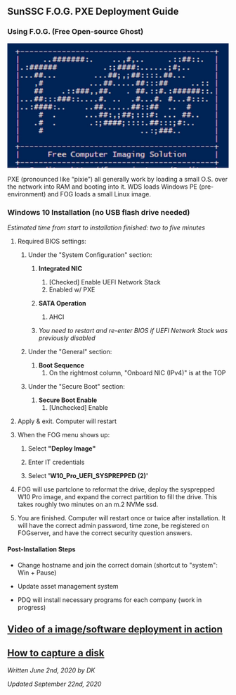 ## SunSSC F.O.G. PXE Deployment Guide
### Using F.O.G. (Free Open-source Ghost)
![FOG](./maxresdefault.jpg)

PXE (pronounced like “pixie”) all generally work by loading a small O.S. over the network into RAM and booting into it. WDS loads Windows PE (pre-environment) and FOG loads a small Linux image.

### Windows 10 Installation (no USB flash drive needed)
_Estimated time from start to installation finished: two to five minutes_

1. Required BIOS settings:
   1. Under the "System Configuration" section:
   
      1. **Integrated NIC**
	     1. [Checked] Enable UEFI Network Stack
		 2. Enabled w/ PXE
		 
      2. **SATA Operation**
	     1. AHCI
		 
	  3. *You need to restart and re-enter BIOS if UEFI Network Stack was previously disabled*
	  
   2. Under the "General" section:
   
      1. **Boot Sequence**
	     1. On the rightmost column, "Onboard NIC (IPv4)" is at the TOP
		 
   3. Under the "Secure Boot" section:
   
      1. **Secure Boot Enable**
	     1. [Unchecked] Enable
		 
2. Apply & exit. Computer will restart

3. When the FOG menu shows up:
   1. Select **"Deploy Image"**
   
   2. Enter IT credentials
   
   3. Select **'W10_Pro_UEFI_SYSPREPPED (2)'**
   
4. FOG will use partclone to reformat the drive, deploy the sysprepped W10 Pro image, and expand the correct partition to fill the drive. This takes roughly two minutes on an m.2 NVMe ssd.

5. You are finished. Computer will restart once or twice after installation. It will have the correct admin password, time zone, be registered on FOGserver, and have the correct security question answers.

#### Post-Installation Steps
- Change hostname and join the correct domain (shortcut to "system": Win + Pause)

- Update asset management system

- PDQ will install necessary programs for each company (work in progress)


## [Video of a image/software deployment in action](https://web.microsoftstream.com/video/e0257dac-b739-4541-8de1-fa4f72231292)
## [How to capture a disk](./capture.md)

_Written June 2nd, 2020 by DK_

_Updated September 22nd, 2020_
